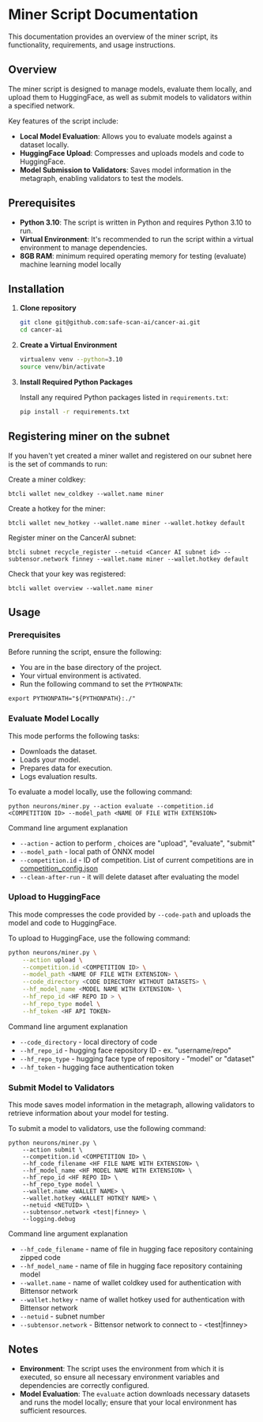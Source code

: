 # Miner Script Documentation

This documentation provides an overview of the miner script, its functionality, requirements, and usage instructions.

## Overview

The miner script is designed to manage models, evaluate them locally, and upload them to HuggingFace, as well as submit models to validators within a specified network.

Key features of the script include:

- **Local Model Evaluation**: Allows you to evaluate models against a dataset locally.
- **HuggingFace Upload**: Compresses and uploads models and code to HuggingFace.
- **Model Submission to Validators**: Saves model information in the metagraph, enabling validators to test the models.

## Prerequisites

- **Python 3.10**: The script is written in Python and requires Python 3.10 to run.
- **Virtual Environment**: It's recommended to run the script within a virtual environment to manage dependencies.
- **8GB RAM**: minimum required operating memory for testing (evaluate) machine learning model locally

## Installation

1. **Clone repository**

    ```bash
    git clone git@github.com:safe-scan-ai/cancer-ai.git
    cd cancer-ai
    ```

1. **Create a Virtual Environment**

    ```bash
    virtualenv venv --python=3.10
    source venv/bin/activate
    ```

1. **Install Required Python Packages**

    Install any required Python packages listed in `requirements.txt`:

    ```bash
    pip install -r requirements.txt
    ```

## Registering miner on the subnet

If you haven't yet created a miner wallet and registered on our subnet here is the set of commands to run:

Create a miner coldkey:

```
btcli wallet new_coldkey --wallet.name miner
```

Create a hotkey for the miner:
```
btcli wallet new_hotkey --wallet.name miner --wallet.hotkey default
```

Register miner on the CancerAI subnet:
```
btcli subnet recycle_register --netuid <Cancer AI subnet id> --subtensor.network finney --wallet.name miner --wallet.hotkey default
```

Check that your key was registered:
```
btcli wallet overview --wallet.name miner 
```

## Usage

### Prerequisites

Before running the script, ensure the following:

- You are in the base directory of the project.
- Your virtual environment is activated.
- Run the following command to set the `PYTHONPATH`:

```
export PYTHONPATH="${PYTHONPATH}:./"
```

### Evaluate Model Locally

This mode performs the following tasks:

- Downloads the dataset.
- Loads your model.
- Prepares data for execution.
- Logs evaluation results.

To evaluate a model locally, use the following command:

```
python neurons/miner.py --action evaluate --competition.id <COMPETITION ID> --model_path <NAME OF FILE WITH EXTENSION>
```

Command line argument explanation

- `--action` - action to perform , choices are "upload", "evaluate", "submit"
- `--model_path` - local path of ONNX model
- `--competition.id` - ID of competition. List of current competitions are in [competition_config.json](../config/competition_config.json)
- `--clean-after-run` - it will delete dataset after evaluating the model

### Upload to HuggingFace

This mode compresses the code provided by `--code-path` and uploads the model and code to HuggingFace.

To upload to HuggingFace, use the following command:

```bash
python neurons/miner.py \
    --action upload \
    --competition.id <COMPETITION ID> \
    --model_path <NAME OF FILE WITH EXTENSION> \
    --code_directory <CODE DIRECTORY WITHOUT DATASETS> \
    --hf_model_name <MODEL NAME WITH EXTENSION> \
    --hf_repo_id <HF REPO ID > \
    --hf_repo_type model \
    --hf_token <HF API TOKEN> 
```

Command line argument explanation

- `--code_directory` - local directory of code
- `--hf_repo_id` - hugging face repository ID - ex. "username/repo"
- `--hf_repo_type` - hugging face type of repository - "model" or  "dataset"
- `--hf_token` - hugging face authentication token

### Submit Model to Validators

This mode saves model information in the metagraph, allowing validators to retrieve information about your model for testing.

To submit a model to validators, use the following command:

```
python neurons/miner.py \
    --action submit \
    --competition.id <COMPETITION ID> \
    --hf_code_filename <HF FILE NAME WITH EXTENSION> \
    --hf_model_name <HF MODEL NAME WITH EXTENSION> \
    --hf_repo_id <HF REPO ID> \
    --hf_repo_type model \
    --wallet.name <WALLET NAME> \
    --wallet.hotkey <WALLET HOTKEY NAME> \
    --netuid <NETUID> \
    --subtensor.network <test|finney> \
    --logging.debug
```

Command line argument explanation

- `--hf_code_filename` - name of file in hugging face repository containing zipped code
- `--hf_model_name` - name of file in hugging face repository containing model
- `--wallet.name` - name of wallet coldkey  used for authentication with Bittensor network
- `--wallet.hotkey` - name of wallet hotkey used for authentication with Bittensor network
- `--netuid` - subnet number
- `--subtensor.network` - Bittensor network to connect to - <test|finney>

## Notes

- **Environment**: The script uses the environment from which it is executed, so ensure all necessary environment variables and dependencies are correctly configured.
- **Model Evaluation**: The `evaluate` action downloads necessary datasets and runs the model locally; ensure that your local environment has sufficient resources.
